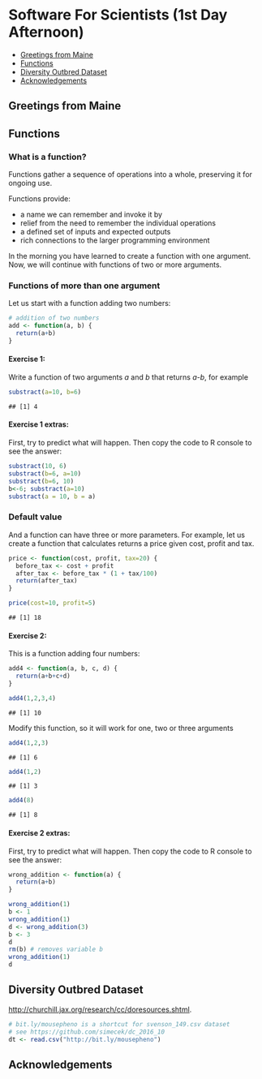 Software For Scientists (1st Day Afternoon)
================

-   [Greetings from Maine](#greetings-from-maine)
-   [Functions](#functions)
-   [Diversity Outbred Dataset](#diversity-outbred-dataset)
-   [Acknowledgements](#acknowledgements)

Greetings from Maine
--------------------

Functions
---------

### What is a function?

Functions gather a sequence of operations into a whole, preserving it for ongoing use.

Functions provide:

-   a name we can remember and invoke it by
-   relief from the need to remember the individual operations
-   a defined set of inputs and expected outputs
-   rich connections to the larger programming environment

In the morning you have learned to create a function with one argument. Now, we will continue with functions of two or more arguments.

### Functions of more than one argument

Let us start with a function adding two numbers:

``` r
# addition of two numbers
add <- function(a, b) {
  return(a+b)
}
```

#### Exercise 1:

Write a function of two arguments *a* and *b* that returns *a-b*, for example

``` r
substract(a=10, b=6)
```

    ## [1] 4

#### Exercise 1 extras:

First, try to predict what will happen. Then copy the code to R console to see the answer:

``` r
substract(10, 6)
substract(b=6, a=10)
substract(b=6, 10)
b<-6; substract(a=10)
substract(a = 10, b = a)
```

### Default value

And a function can have three or more parameters. For example, let us create a function that calculates returns a price given cost, profit and tax.

``` r
price <- function(cost, profit, tax=20) {
  before_tax <- cost + profit
  after_tax <- before_tax * (1 + tax/100)
  return(after_tax)
}
```

``` r
price(cost=10, profit=5)
```

    ## [1] 18

#### Exercise 2:

This is a function adding four numbers:

``` r
add4 <- function(a, b, c, d) {
  return(a+b+c+d)
}

add4(1,2,3,4)
```

    ## [1] 10

Modify this function, so it will work for one, two or three arguments

``` r
add4(1,2,3)
```

    ## [1] 6

``` r
add4(1,2)
```

    ## [1] 3

``` r
add4(8)
```

    ## [1] 8

#### Exercise 2 extras:

First, try to predict what will happen. Then copy the code to R console to see the answer:

``` r
wrong_addition <- function(a) {
  return(a+b)
}

wrong_addition(1)
b <- 1
wrong_addition(1)
d <- wrong_addition(3)
b <- 3
d
rm(b) # removes variable b
wrong_addition(1)
d
```

Diversity Outbred Dataset
-------------------------

<http://churchill.jax.org/research/cc/doresources.shtml>.

``` r
# bit.ly/mousepheno is a shortcut for svenson_149.csv dataset
# see https://github.com/simecek/dc_2016_10 
dt <- read.csv("http://bit.ly/mousepheno")
```

Acknowledgements
----------------
